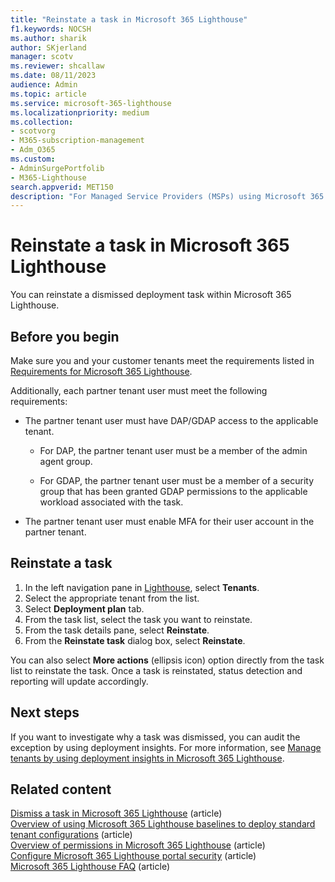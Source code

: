 ```yaml
---
title: "Reinstate a task in Microsoft 365 Lighthouse"
f1.keywords: NOCSH
ms.author: sharik
author: SKjerland
manager: scotv
ms.reviewer: shcallaw
ms.date: 08/11/2023
audience: Admin
ms.topic: article
ms.service: microsoft-365-lighthouse
ms.localizationpriority: medium
ms.collection:
- scotvorg
- M365-subscription-management
- Adm_O365
ms.custom:
- AdminSurgePortfolib
- M365-Lighthouse                         
search.appverid: MET150
description: "For Managed Service Providers (MSPs) using Microsoft 365 Lighthouse, learn how to reinstate a deployment task in Lighthouse."
---
```


# Reinstate a task in Microsoft 365 Lighthouse

You can reinstate a dismissed deployment task within Microsoft 365 Lighthouse.

## Before you begin

Make sure you and your customer tenants meet the requirements listed in [Requirements for Microsoft 365 Lighthouse](m365-lighthouse-requirements.md).

Additionally, each partner tenant user must meet the following requirements:

- The partner tenant user must have DAP/GDAP access to the applicable tenant.

  - For DAP, the partner tenant user must be a member of the admin agent group.

  - For GDAP, the partner tenant user must be a member of a security group that has been granted GDAP permissions to the applicable workload associated with the task.

- The partner tenant user must enable MFA for their user account in the partner tenant.

## Reinstate a task

1. In the left navigation pane in <a href="https://go.microsoft.com/fwlink/p/?linkid=2168110" target="_blank">Lighthouse</a>, select **Tenants**.
2. Select the appropriate tenant from the list.
3. Select **Deployment plan** tab.
4. From the task list, select the task you want to reinstate.
5. From the task details pane, select **Reinstate**.
6. From the **Reinstate task** dialog box, select **Reinstate**.

You can also select **More actions** (ellipsis icon) option directly from the task list to reinstate the task. Once a task is reinstated, status detection and reporting will update accordingly.

## Next steps

If you want to investigate why a task was dismissed, you can audit the exception by using deployment insights. For more information, see [Manage tenants by using deployment insights in Microsoft 365 Lighthouse](m365-lighthouse-manage-tenants-using-deployment-insights.md).

## Related content

[Dismiss a task in Microsoft 365 Lighthouse](m365-lighthouse-dismiss-task.md) (article)\
[Overview of using Microsoft 365 Lighthouse baselines to deploy standard tenant configurations](m365-lighthouse-deploy-standard-tenant-configurations-overview.md) (article)\
[Overview of permissions in Microsoft 365 Lighthouse](m365-lighthouse-overview-of-permissions.md) (article)\
[Configure Microsoft 365 Lighthouse portal security](m365-lighthouse-configure-portal-security.md) (article)\
[Microsoft 365 Lighthouse FAQ](m365-lighthouse-faq.yml) (article)
